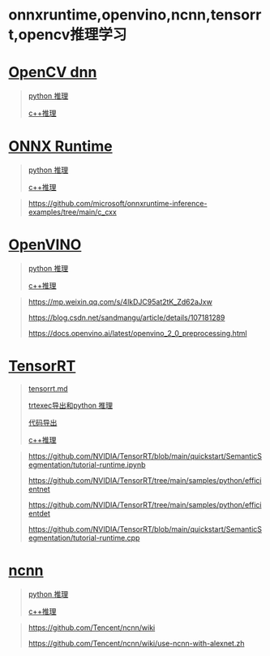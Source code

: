 # onnxruntime,openvino,ncnn,tensorrt,opencv推理学习

# [OpenCV dnn](https://docs.opencv.org/4.x/d2/d58/tutorial_table_of_content_dnn.html)

> [python 推理](python/opencv.ipynb)
>
> [c++推理](cpp/opencv)

# [ONNX Runtime](https://onnxruntime.ai/)

> [python 推理](python/opencv.ipynb)
>
> [c++推理](cpp/opencv)

> https://github.com/microsoft/onnxruntime-inference-examples/tree/main/c_cxx

# [ OpenVINO](https://www.intel.cn/content/www/cn/zh/developer/tools/openvino-toolkit/overview.html)

> [python 推理](python/openvino.ipynb)
>
> [c++推理](cpp/openvino)

> https://mp.weixin.qq.com/s/4lkDJC95at2tK_Zd62aJxw
>
> https://blog.csdn.net/sandmangu/article/details/107181289
>
> https://docs.openvino.ai/latest/openvino_2_0_preprocessing.html

# [TensorRT](https://developer.nvidia.com/zh-cn/tensorrt)

> [tensorrt.md](tensorrt.md)
>
> [trtexec导出和python 推理](python/tensorrt.ipynb)
>
> [代码导出](python/engine_export.py)
>
> [c++推理](cpp/opencv)

> https://github.com/NVIDIA/TensorRT/blob/main/quickstart/SemanticSegmentation/tutorial-runtime.ipynb
>
> https://github.com/NVIDIA/TensorRT/tree/main/samples/python/efficientnet
>
> https://github.com/NVIDIA/TensorRT/tree/main/samples/python/efficientdet
>
> 
>
> https://github.com/NVIDIA/TensorRT/blob/main/quickstart/SemanticSegmentation/tutorial-runtime.cpp

# [ncnn](https://github.com/Tencent/ncnn)

> [python 推理](python/ncnn.ipynb)
>
> [c++推理](cpp/ncnn)

> https://github.com/Tencent/ncnn/wiki
>
> https://github.com/Tencent/ncnn/wiki/use-ncnn-with-alexnet.zh
